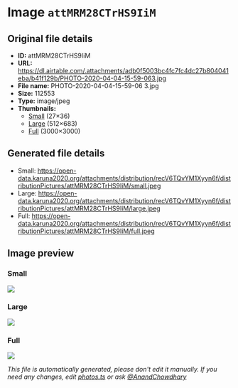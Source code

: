 # Image `attMRM28CTrHS9IiM`

## Original file details

- **ID:** attMRM28CTrHS9IiM
- **URL:** https://dl.airtable.com/.attachments/adb0f5003bc4fc7fc4dc27b804041eba/b41f129b/PHOTO-2020-04-04-15-59-063.jpg
- **File name:** PHOTO-2020-04-04-15-59-06 3.jpg
- **Size:** 112553
- **Type:** image/jpeg
- **Thumbnails:**
  - [Small](https://dl.airtable.com/.attachmentThumbnails/55608cb7e4bda76c782e5becca7a5c25/9a052c8d) (27×36)
  - [Large](https://dl.airtable.com/.attachmentThumbnails/3a1a687c2dd70ebf37def4bbee98f1e0/f80330f2) (512×683)
  - [Full](https://dl.airtable.com/.attachmentThumbnails/c11cb71fe4d3692761898fb72efffdd1/3528d327) (3000×3000)

## Generated file details

- Small: https://open-data.karuna2020.org/attachments/distribution/recV6TQvYM1Xyyn6f/distributionPictures/attMRM28CTrHS9IiM/small.jpeg
- Large: https://open-data.karuna2020.org/attachments/distribution/recV6TQvYM1Xyyn6f/distributionPictures/attMRM28CTrHS9IiM/large.jpeg
- Full: https://open-data.karuna2020.org/attachments/distribution/recV6TQvYM1Xyyn6f/distributionPictures/attMRM28CTrHS9IiM/full.jpeg

## Image preview

### Small

![](https://open-data.karuna2020.org/attachments/distribution/recV6TQvYM1Xyyn6f/distributionPictures/attMRM28CTrHS9IiM/small.jpeg)

### Large

![](https://open-data.karuna2020.org/attachments/distribution/recV6TQvYM1Xyyn6f/distributionPictures/attMRM28CTrHS9IiM/large.jpeg)

### Full

![](https://open-data.karuna2020.org/attachments/distribution/recV6TQvYM1Xyyn6f/distributionPictures/attMRM28CTrHS9IiM/full.jpeg)

_This file is automatically generated, please don't edit it manually. If you need any changes, edit [photos.ts](/photos.ts) or ask [@AnandChowdhary](https://github.com/AnandChowdhary)_
